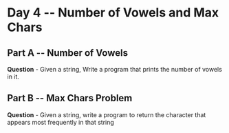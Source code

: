 # Day 4 -- Number of Vowels and Max Chars

## Part A -- Number of Vowels

**Question** - Given a string, Write a program that prints the number of vowels in it.

## Part B -- Max Chars Problem

**Question** - Given a string, write a program to return the character that appears most frequently in that string
